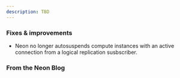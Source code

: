 ```yaml
---
description: TBD
---
```


### Fixes & improvements

- Neon no longer autosuspends compute instances with an active connection from a logical replication susbscriber.

### From the Neon Blog

